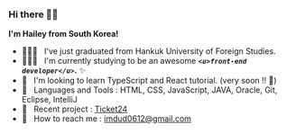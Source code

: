 ### Hi there 🙌🏻
__I'm Hailey from South Korea!__
- 👩🏻‍🎓 &nbsp; I've just graduated from Hankuk University of Foreign Studies.
- 👩🏻‍💻 &nbsp; I'm currently studying to be an awesome ___`<u>front-end developer</u>`.___ ✨
- 🌱 &nbsp; I'm looking to learn TypeScript and React tutorial. (very soon !! 🚀)
- 🔮 &nbsp; Languages and Tools : HTML, CSS, JavaScript, JAVA, Oracle, Git, Eclipse, IntelliJ
- 🔗 &nbsp; Recent project : [Ticket24](https://github.com/haileychoi15/ticket24-booking)
- 📩 &nbsp; How to reach me : imdud0612@gmail.com 
